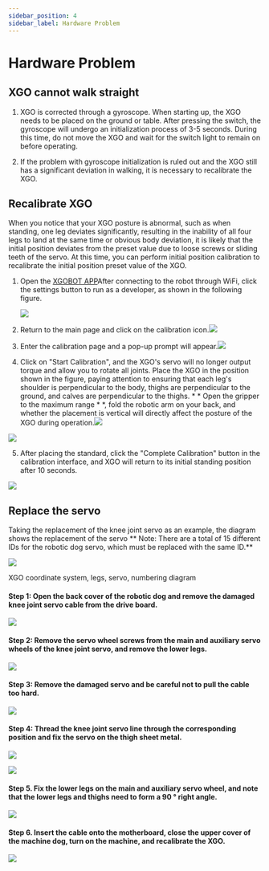 ```yaml
---
sidebar_position: 4
sidebar_label: Hardware Problem
---
```


# Hardware Problem

## XGO cannot walk straight


1. XGO is corrected through a gyroscope. When starting up, the XGO needs to be placed on the ground or table. After pressing the switch, the gyroscope will undergo an initialization process of 3-5 seconds. During this time, do not move the XGO and wait for the switch light to remain on before operating.


2. If the problem with gyroscope initialization is ruled out and the XGO still has a significant deviation in walking, it is necessary to recalibrate the XGO.


## Recalibrate XGO

When you notice that your XGO posture is abnormal, such as when standing, one leg deviates significantly, resulting in the inability of all four legs to land at the same time or obvious body deviation, it is likely that the initial position deviates from the preset value due to loose screws or sliding teeth of the servo. At this time, you can perform initial position calibration to recalibrate the initial position preset value of the XGO.

1. Open the [XGOBOT APP](https://drive.google.com/drive/folders/1dKgBIZHAHC7wmxSXXiN11KBBO8YB_MlC )After connecting to the robot through WiFi, click the settings button to run as a developer, as shown in the following figure.

   ![](./../images/cm4-xgo-faq-01.png)

2. Return to the main page and click on the calibration icon.![](./../images/cm4-xgo-faq-02.png)

3. Enter the calibration page and a pop-up prompt will appear.![](./../images/cm4-xgo-faq-03.png)

4. Click on "Start Calibration", and the XGO's servo will no longer output torque and allow you to rotate all joints. Place the XGO in the position shown in the figure, paying attention to ensuring that each leg's shoulder is perpendicular to the body, thighs are perpendicular to the ground, and calves are perpendicular to the thighs. * * Open the gripper to the maximum range * *, fold the robotic arm on your back, and whether the placement is vertical will directly affect the posture of the XGO during operation.![](./../images/cm4-xgo-faq-05.png)

![](./../images/cm4-xgo-faq-06.png)

5. After placing the standard, click the "Complete Calibration" button in the calibration interface, and XGO will return to its initial standing position after 10 seconds.

![](./../images/cm4-xgo-faq-07.png)

## Replace the servo

Taking the replacement of the knee joint servo as an example, the diagram shows the replacement of the servo ** Note: There are a total of 15 different IDs for the robotic dog servo, which must be replaced with the same ID.**

![](./../images/cm4-xgo-faq-10.png)

XGO coordinate system, legs, servo, numbering diagram

#### Step 1: Open the back cover of the robotic dog and remove the damaged knee joint servo cable from the drive board.

![](./../images/microbit-xgo-lite2-faq-08.png)



#### Step 2: Remove the servo wheel screws from the main and auxiliary servo wheels of the knee joint servo, and remove the lower legs.

![](./../images/microbit-xgo-lite2-faq-09.png)



#### Step 3: Remove the damaged servo and be careful not to pull the cable too hard.

![](./../images/microbit-xgo-lite2-faq-10.png)



#### Step 4: Thread the knee joint servo line through the corresponding position and fix the servo on the thigh sheet metal.

![](./../images/microbit-xgo-lite2-faq-11.png)



![](./../images/microbit-xgo-lite2-faq-12.png)



#### Step 5. Fix the lower legs on the main and auxiliary servo wheel, and note that the lower legs and thighs need to form a 90 ° right angle.

![](./../images/microbit-xgo-lite2-faq-13.png)



#### Step 6. Insert the cable onto the motherboard, close the upper cover of the machine dog, turn on the machine, and recalibrate the XGO.

![](./../images/microbit-xgo-lite2-faq-14.png)
